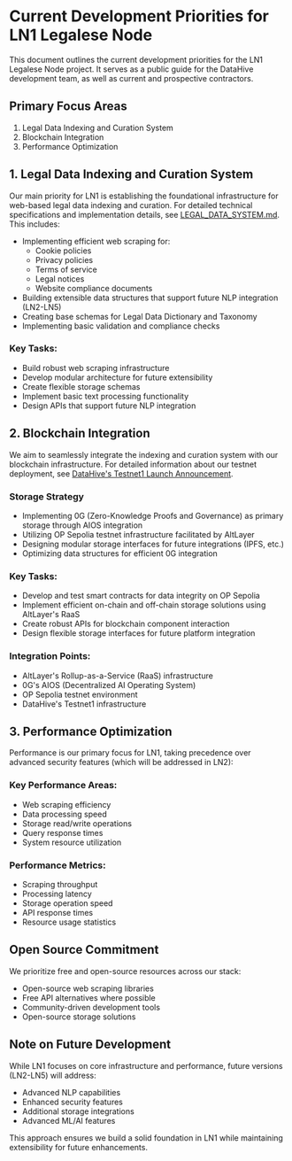 # Current Development Priorities for LN1 Legalese Node

This document outlines the current development priorities for the LN1 Legalese Node project. It serves as a public guide for the DataHive development team, as well as current and prospective contractors.


## Primary Focus Areas

1. Legal Data Indexing and Curation System
2. Blockchain Integration
3. Performance Optimization

## 1. Legal Data Indexing and Curation System

Our main priority for LN1 is establishing the foundational infrastructure for web-based legal data indexing and curation. For detailed technical specifications and implementation details, see [LEGAL_DATA_SYSTEM.md](/docs/technical/LEGAL_DATA_SYSTEM.md). This includes:

- Implementing efficient web scraping for:
  - Cookie policies
  - Privacy policies
  - Terms of service
  - Legal notices
  - Website compliance documents
- Building extensible data structures that support future NLP integration (LN2-LN5)
- Creating base schemas for Legal Data Dictionary and Taxonomy
- Implementing basic validation and compliance checks

### Key Tasks:
- Build robust web scraping infrastructure
- Develop modular architecture for future extensibility
- Create flexible storage schemas
- Implement basic text processing functionality
- Design APIs that support future NLP integration

## 2. Blockchain Integration

We aim to seamlessly integrate the indexing and curation system with our blockchain infrastructure. For detailed information about our testnet deployment, see [DataHive's Testnet1 Launch Announcement](https://www.datahive.network/post/datahive-launches-testnet1-on-op-sepolia-facilitated-by-altlayer-advancing-integration-with-0g-aios).

### Storage Strategy
- Implementing 0G (Zero-Knowledge Proofs and Governance) as primary storage through AIOS integration
- Utilizing OP Sepolia testnet infrastructure facilitated by AltLayer
- Designing modular storage interfaces for future integrations (IPFS, etc.)
- Optimizing data structures for efficient 0G integration

### Key Tasks:
- Develop and test smart contracts for data integrity on OP Sepolia
- Implement efficient on-chain and off-chain storage solutions using AltLayer's RaaS
- Create robust APIs for blockchain component interaction
- Design flexible storage interfaces for future platform integration

### Integration Points:
- AltLayer's Rollup-as-a-Service (RaaS) infrastructure
- 0G's AIOS (Decentralized AI Operating System)
- OP Sepolia testnet environment
- DataHive's Testnet1 infrastructure

## 3. Performance Optimization

Performance is our primary focus for LN1, taking precedence over advanced security features (which will be addressed in LN2):

### Key Performance Areas:
- Web scraping efficiency
- Data processing speed
- Storage read/write operations
- Query response times
- System resource utilization

### Performance Metrics:
- Scraping throughput
- Processing latency
- Storage operation speed
- API response times
- Resource usage statistics

## Open Source Commitment

We prioritize free and open-source resources across our stack:
- Open-source web scraping libraries
- Free API alternatives where possible
- Community-driven development tools
- Open-source storage solutions

## Note on Future Development

While LN1 focuses on core infrastructure and performance, future versions (LN2-LN5) will address:
- Advanced NLP capabilities
- Enhanced security features
- Additional storage integrations
- Advanced ML/AI features

This approach ensures we build a solid foundation in LN1 while maintaining extensibility for future enhancements.